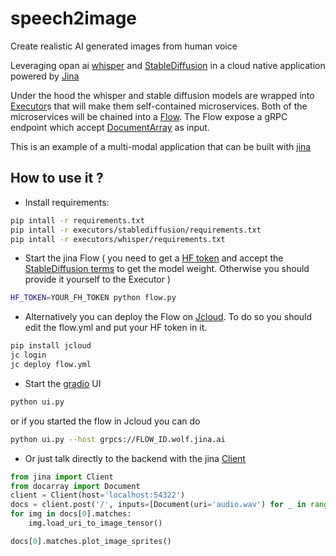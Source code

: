 # speech2image

Create realistic AI generated images from human voice

Leveraging opan ai [whisper](https://openai.com/blog/whisper/) and [StableDiffusion](https://github.com/CompVis/stable-diffusion) 
in a cloud native application powered by [Jina](https://github.com/jina-ai/jina)


Under the hood the whisper and stable diffusion models are wrapped into [Executor](https://docs.jina.ai/fundamentals/executor/)s
that will make them self-contained microservices. Both of the microservices will be chained into a [Flow](https://docs.jina.ai/fundamentals/flow/). 
The Flow expose a gRPC endpoint which accept [DocumentArray](https://docarray.jina.ai/fundamentals/documentarray/) as input.

This is an example of a multi-modal application that can be built with [jina](https://github.com/jina-ai/jina)

## How to use it ?

* Install requirements:

```bash
pip intall -r requirements.txt
pip intall -r executors/stablediffusion/requirements.txt
pip intall -r executors/whisper/requirements.txt
```


* Start the jina Flow ( you need to get a [HF token](https://huggingface.co/docs/hub/security-tokens) and accept the [StableDiffusion terms](https://huggingface.co/spaces/stabilityai/stable-diffusion) to get the model weight. Otherwise you should provide it yourself to the Executor )

```bash
HF_TOKEN=YOUR_FH_TOKEN python flow.py
```

* Alternatively you can deploy the Flow on [Jcloud](https://docs.jina.ai/fundamentals/jcloud/). To do so you should edit the flow.yml and put your HF token in it.

```bash
pip install jcloud
jc login
jc deploy flow.yml
```


* Start the [gradio](https://gradio.app/) UI

```bash
python ui.py
```

or if you started the flow in Jcloud you can do

```bash
python ui.py --host grpcs://FLOW_ID.wolf.jina.ai
```



* Or just talk directly to the backend with the jina [Client](https://docs.jina.ai/fundamentals/client/client/)

```python
from jina import Client
from docarray import Document
client = Client(host='localhost:54322') 
docs = client.post('/', inputs=[Document(uri='audio.wav') for _ in range(1)])
for img in docs[0].matches:
    img.load_uri_to_image_tensor()

docs[0].matches.plot_image_sprites()
``` 
